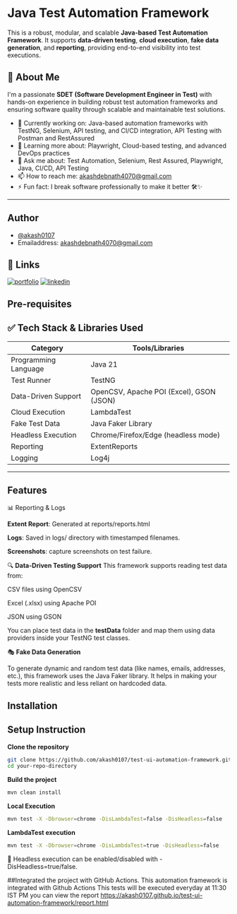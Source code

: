 
# Java Test Automation Framework

This is a robust, modular, and scalable **Java-based Test Automation Framework**. It supports **data-driven testing**, **cloud execution**, **fake data generation**, and **reporting**, providing end-to-end visibility into test executions.

## 🚀 About Me

I'm a passionate **SDET (Software Development Engineer in Test)** with hands-on experience in building robust test automation frameworks and ensuring software quality through scalable and maintainable test solutions.

- 🔭 Currently working on: Java-based automation frameworks with TestNG, Selenium, API testing, and CI/CD integration, API Testing with Postman and RestAssured 
- 🌱 Learning more about: Playwright, Cloud-based testing, and advanced DevOps practices  
- 💬 Ask me about: Test Automation, Selenium, Rest Assured, Playwright, Java, CI/CD, API Testing  
- 📫 How to reach me: [akashdebnath4070@gmail.com](mailto:akashdebnath4070@gmail.com)  
- ⚡ Fun fact: I break software professionally to make it better 🛠️✨

---

## Author

- [@akash0107](https://github.com/akash0107)
- Emailaddress: akashdebnath4070@gmail.com




## 🔗 Links
[![portfolio](https://img.shields.io/badge/my_portfolio-000?style=for-the-badge&logo=ko-fi&logoColor=white)](https://github.com/akash0107)
[![linkedin](https://img.shields.io/badge/linkedin-0A66C2?style=for-the-badge&logo=linkedin&logoColor=white)](https://www.linkedin.com/in/akashdebnath)



## Pre-requisites

## ✅ Tech Stack & Libraries Used

| Category            | Tools/Libraries                               |
|---------------------|-----------------------------------------------|
| Programming Language| Java 21                                       |
| Test Runner         | TestNG                                        |
| Data-Driven Support | OpenCSV, Apache POI (Excel), GSON (JSON)      |
| Cloud Execution     | LambdaTest                                    |
| Fake Test Data      | Java Faker Library                            |
| Headless Execution  | Chrome/Firefox/Edge (headless mode)                |
| Reporting           | ExtentReports                                 |
| Logging             | Log4j                                         |

---

## Features

📊 Reporting & Logs

**Extent Report**: Generated at reports/reports.html

**Logs**: Saved in logs/ directory with timestamped filenames.

**Screenshots**: capture screenshots on test failure.

🔍 **Data-Driven Testing Support**
This framework supports reading test data from:

CSV files using OpenCSV

Excel (.xlsx) using Apache POI

JSON using GSON

You can place test data in the **testData** folder and map them using data providers inside your TestNG test classes.

🎭 **Fake Data Generation**

To generate dynamic and random test data (like names, emails, addresses, etc.), this framework uses the Java Faker library. It helps in making your tests more realistic and less reliant on hardcoded data.

## Installation

## Setup Instruction

**Clone the repository**

```bash
git clone https://github.com/akash0107/test-ui-automation-framework.git
cd your-repo-directory

```

**Build the project**

```bash
mvn clean install

```

**Local Execution**

```bash
mvn test -X -Dbrowser=chrome -DisLambdaTest=false -DisHeadless=false

```

**LambdaTest execution**

```bash
mvn test -X -Dbrowser=chrome -DisLambdaTest=true -DisHeadless=false

```
🔹 Headless execution can be enabled/disabled with -DisHeadless=true/false.

##Integrated the project with GitHub Actions.
This automation framework is integrated with Github Actions
This tests will be executed everyday at 11:30 IST PM
you can view the report https://akash0107.github.io/test-ui-automation-framework/report.html
